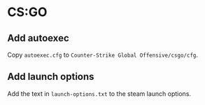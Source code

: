 # CS:GO

## Add autoexec

Copy `autoexec.cfg` to `Counter-Strike Global Offensive/csgo/cfg`.

## Add launch options

Add the text in `launch-options.txt` to the steam launch options.
